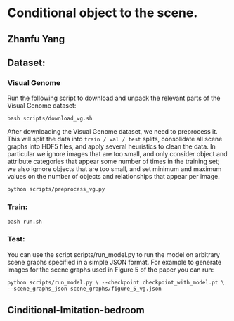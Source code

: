 # Conditional object to the scene.
## Zhanfu Yang

## Dataset:
### Visual Genome
Run the following script to download and unpack the relevant parts of the Visual Genome dataset:

`bash scripts/download_vg.sh`

After downloading the Visual Genome dataset, we need to preprocess it. This will split the data into `train / val / test` splits, consolidate all scene graphs into HDF5 files, and apply several heuristics to clean the data. In particular we ignore images that are too small, and only consider object and attribute categories that appear some number of times in the training set; we also igmore objects that are too small, and set minimum and maximum values on the number of objects and relationships that appear per image.

`python scripts/preprocess_vg.py`
### Train:
`bash run.sh`

### Test:
You can use the script scripts/run_model.py to run the model on arbitrary scene graphs specified in a simple JSON format. For example to generate images for the scene graphs used in Figure 5 of the paper you can run:

`python scripts/run_model.py \
  --checkpoint checkpoint_with_model.pt \
  --scene_graphs_json scene_graphs/figure_5_vg.json
`
## Cinditional-Imitation-bedroom
